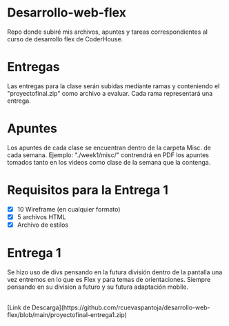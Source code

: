 # Desarrollo-web-flex
 Repo donde subiré mis archivos, apuntes y tareas correspondientes al curso de desarrollo flex de CoderHouse.

# Entregas
 Las entregas para la clase serán subidas mediante ramas y conteniendo el "proyectofinal.zip" como archivo a evaluar. Cada rama representará una entrega.

 # Apuntes
 Los apuntes de cada clase se encuentran dentro de la carpeta Misc. de cada semana. Ejemplo:  "./week1/misc/" contrendrá en PDF los apuntes tomados tanto en los videos como clase de la semana que la contenga.

# Requisitos para la Entrega 1

- [X] 10 Wireframe (en cualquier formato)
- [X] 5 archivos HTML
- [X] Archivo de estilos

# Entrega 1
 <p>Se hizo uso de divs pensando en la futura división dentro de la pantalla una vez entremos en lo que es Flex y para temas de orientaciones. Siempre pensando en su division a futuro y su futura adaptación mobile.<p/> 
  <br>
[Link de Descarga](https://github.com/rcuevaspantoja/desarrollo-web-flex/blob/main/proyectofinal-entrega1.zip)
